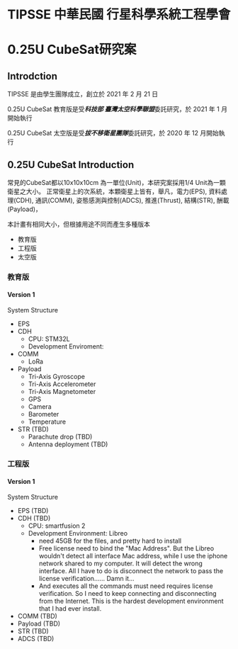 # TIPSSE 中華民國 行星科學系統工程學會 
# 0.25U CubeSat研究案

## Introdction
TIPSSE 是由學生團隊成立，創立於 2021 年 2 月 21 日

0.25U CubeSat 教育版是受***科技部 臺灣太空科學聯盟***委託研究，於 2021 年 1 月開始執行

0.25U CubeSat 太空版是受***拔不移衛星團隊***委託研究，於 2020 年 12 月開始執行


## 0.25U CubeSat Introduction
常見的CubeSat都以10x10x10cm 為一單位(Unit)，本研究案採用1/4 Unit為一顆衛星之大小。
正常衛星上的次系統，本顆衛星上皆有，舉凡，電力(EPS), 資料處理(CDH), 通訊(COMM), 姿態感測與控制(ADCS), 推進(Thrust), 結構(STR), 酬載(Payload)，

本計畫有相同大小，但根據用途不同而產生多種版本
- 教育版
- 工程版
- 太空版

### 教育版
#### Version 1
System Structure
- EPS
- CDH
  - CPU: STM32L
  - Development Enviroment:   
- COMM
  - LoRa
- Payload
  -  Tri-Axis Gyroscope
  -  Tri-Axis Accelerometer
  -  Tri-Axis Magnetometer
  -  GPS
  -  Camera
  -  Barometer
  -  Temperature
- STR (TBD)
  - Parachute drop (TBD)
  - Antenna deployment (TBD)

### 工程版
#### Version 1
System Structure
- EPS (TBD)
- CDH (TBD)
  - CPU: smartfusion 2
  - Development Environment: Libreo 
      - need 45GB for the files, and pretty hard to install
      - Free license need to bind the "Mac Address". But the Libreo wouldn't detect all interface Mac address, while I use the iphone network shared to my computer.    It will detect the wrong interface. All I have to do is disconnect the network to pass the license verification...... Damn it...
      - And executes all the commands must need requires license verification. So I need to keep connecting and disconnecting from the Internet. This is the hardest development environment that I had ever install.
- COMM (TBD)
- Payload (TBD)
- STR (TBD)
- ADCS (TBD)
